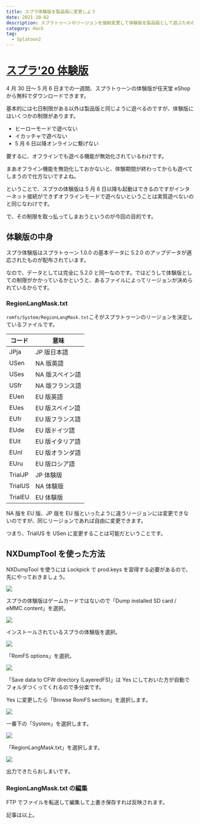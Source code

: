 ```yaml
---
title: スプラ体験版を製品版に変更しよう
date: 2021-10-02
description: スプラトゥーンのリージョンを強制変更して体験版を製品版として遊ぶためのチュートリアルです
category: Hack
tag:
  - Splatoon2
---
```


# [スプラ'20 体験版](https://ec.nintendo.com/JP/ja/titles/70010000030995)

4 月 30 日～ 5 月 6 日までの一週間、スプラトゥーンの体験版が任天堂 eShop から無料でダウンロードできます。

基本的には七日制限がある以外は製品版と同じように遊べるのですが、体験版にはいくつかの制限があります。

- ヒーローモードで遊べない
- イカッチャで遊べない
- 5 月 6 日以降オンラインに繋げない

要するに、オフラインでも遊べる機能が無効化されているわけです。

まあオフライン機能を無効化しておかないと、体験期間が終わってからも遊べてしまうので仕方ないですよね。

ということで、スプラの体験版は 5 月 6 日以降も起動はできるのですがインターネット接続ができずオフラインモードで遊べないということは実質遊べないのと同じなわけです。

で、その制限を取っ払ってしまおうというのが今回の目的です。



## 体験版の中身

スプラ体験版はスプラトゥーン 1.0.0 の基本データに 5.2.0 のアップデータが適応されたものが配布されています。

なので、データとしては完全に 5.2.0 と同一なのです。ではどうして体験版としての制限がかかっているかというと、あるファイルによってリージョンが決められているからです。

### RegionLangMask.txt

`romfs/System/RegionLangMask.txt`こそがスプラトゥーンのリージョンを決定しているファイルです。

| コード  | 意味            |
| ------- | --------------- |
| JPja    | JP 版日本語     |
| USen    | NA 版英語       |
| USes    | NA 版スペイン語 |
| USfr    | NA 版フランス語 |
| EUen    | EU 版英語       |
| EUes    | EU 版スペイン語 |
| EUfr    | EU 版フランス語 |
| EUde    | EU 版ドイツ語   |
| EUit    | EU 版イタリア語 |
| EUnl    | EU 版オランダ語 |
| EUru    | EU 版ロシア語   |
| TrialJP | JP 体験版       |
| TrialUS | NA 体験版       |
| TrialEU | EU 体験版       |

NA 版を EU 版、JP 版を EU 版といったように違うリージョンには変更できないのですが、同じリージョンであれば自由に変更できます。

つまり、TrialUS を USen に変更することは可能だということです。

## NXDumpTool を使った方法

NXDumpTool を使うには Lockpick で prod.keys を習得する必要があるので、先にやっておきましょう。

![](https://pbs.twimg.com/media/EW6B9RLX0AAp1K-?format=jpg&name=large)

スプラの体験版はゲームカードではないので「Dump installed SD card / eMMC content」を選択。

![](https://pbs.twimg.com/media/EW6B9jGXQAAzEz5?format=jpg&name=large)

インストールされているスプラの体験版を選択。

![](https://pbs.twimg.com/media/EW6B91PX0AAGsm4?format=jpg&name=large)

「RomFS options」を選択。

![](https://pbs.twimg.com/media/EW6B-DHXQAAr02x?format=jpg&name=large)

「Save data to CFW directory (LayeredFS)」は Yes にしておいた方が自動でフォルダつくってくれるので多分楽です。

Yes に変更したら「Browse RomFS section」を選択します。

![](https://pbs.twimg.com/media/EW6B-o3XYAQ4fzT?format=jpg&name=large)

一番下の「System」を選択します。

![](https://pbs.twimg.com/media/EW6Dd7NWsAwz2U0?format=jpg&name=large)

「RegionLangMask.txt」を選択します。

![](https://pbs.twimg.com/media/EW6B--wWAAA7EUQ?format=jpg&name=large)

出力できたらおしまいです。

### RegionLangMask.txt の編集

FTP でファイルを転送して編集して上書き保存すれば反映されます。

記事は以上。



